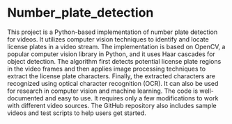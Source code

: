 # Number_plate_detection
This project is a Python-based implementation of number plate detection for videos. 
It utilizes computer vision techniques to identify and locate license plates in a video stream. 
The implementation is based on OpenCV, a popular computer vision library in Python, and it uses Haar cascades for object detection. 
The algorithm first detects potential license plate regions in the video frames and then applies image processing techniques to extract the license plate characters. 
Finally, the extracted characters are recognized using optical character recognition (OCR).
It can also be used for research in computer vision and machine learning.
The code is well-documented and easy to use. It requires only a few modifications to work with different video sources. 
The GitHub repository also includes sample videos and test scripts to help users get started.
